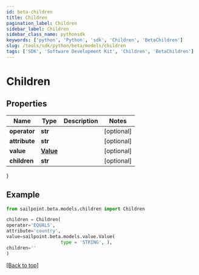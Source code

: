 ```yaml
---
id: beta-children
title: Children
pagination_label: Children
sidebar_label: Children
sidebar_class_name: pythonsdk
keywords: ['python', 'Python', 'sdk', 'Children', 'BetaChildren']
slug: /tools/sdk/python/beta/models/children
tags: ['SDK', 'Software Development Kit', 'Children', 'BetaChildren']
---
```


# Children

## Properties

| Name          | Type               | Description | Notes      |
| ------------- | ------------------ | ----------- | ---------- |
| **operator**  | **str**            |             | [optional] |
| **attribute** | **str**            |             | [optional] |
| **value**     | [**Value**](value) |             | [optional] |
| **children**  | **str**            |             | [optional] |

}

## Example

```python
from sailpoint.beta.models.children import Children

children = Children(
operator='EQUALS',
attribute='country',
value=sailpoint.beta.models.value.Value(
                    type = 'STRING', ),
children=''
)

```

[[Back to top]](#)
